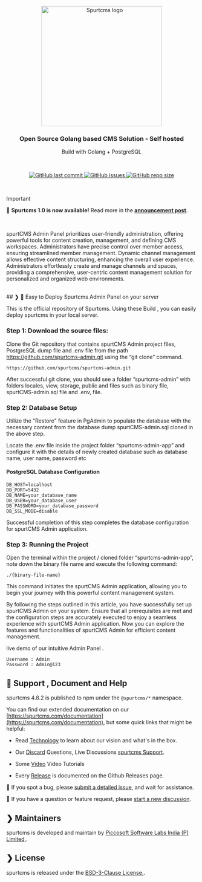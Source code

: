 
<p align="center">
  <a href="https://www.spurtcms.com/#gh-light-mode-only">
    <img src="https://www.spurtcms.com/img/spurtcms-logo.svg" width="318px" alt="Spurtcms logo" />
  </a>
   
</p>
<h3 align="center">Open Source Golang based CMS Solution - Self hosted </h3>
<p align="center"> Build with Golang + PostgreSQL</p>

<br />
<p align="center">
  <a href="https://github.com/spurtcms/spurtcms-admin/releases">
    <img src="https://img.shields.io/github/last-commit/spurtcms/deployment" alt="GitHub last commit" />
  </a>
  <a href="https://github.com/spurtcms/spurtcms-admin/issues">
    <img src="https://img.shields.io/github/issues/spurtcms/deployment" alt="GitHub issues" />
  </a>

  <a href="https://github.com/spurtcms/spurtcms-admin/releases">
    <img src="https://img.shields.io/github/repo-size/spurtcms/deployment?color=orange" alt="GitHub repo size" />
  </a>
</p>
<br />

> [!IMPORTANT]
> 🎉 <strong>Spurtcms 1.0 is now available!</strong> Read more in the <a target="_blank" href="https://www.spurtcms.com/spurtcms-change-log" rel="dofollow"><strong>announcement post</strong></a>.
<br />
<p>
spurtCMS Admin Panel prioritizes user-friendly administration, offering powerful tools for content creation, management, and defining CMS workspaces. Administrators have precise control over member access, ensuring streamlined member management. Dynamic channel management allows effective content structuring, enhancing the overall user experience. Administrators effortlessly create and manage channels and spaces, providing a comprehensive, user-centric content management solution for personalized and organized web environments.
</p>
<br />
## ❯  🚀 Easy to Deploy Spurtcms Admin Panel on your server

This is the official repository of Spurtcms. Using these Build , you can easily deploy spurtcms in your local server.

### Step 1: Download the source files:

Clone the Git repository that contains spurtCMS Admin project files, PostgreSQL dump file and .env file from the path https://github.com/spurtcms-admin.git using the “git clone” command.

```
https://github.com/spurtcms/spurtcms-admin.git
```
After successful git clone, you should see a folder “spurtcms-admin” with folders locales, view, storage, public and files such as binary file, spurtCMS-admin.sql file and  .env, file.


### Step 2: Database Setup

Utilize the "Restore" feature in PgAdmin to populate the database with the necessary content from the database dump spurtCMS-admin.sql cloned in the above step.

Locate the .env file inside the project folder “spurtcms-admin-app” and configure it with the details of newly created database such as database name, user name, password etc

#### PostgreSQL Database Configuration

```
DB_HOST=localhost
DB_PORT=5432
DB_NAME=your_database_name
DB_USER=your_database_user
DB_PASSWORD=your_database_password
DB_SSL_MODE=disable
```

Successful completion of this step completes the database configuration for spurtCMS Admin application.


### Step 3: Running the Project

Open the terminal within the project / cloned folder “spurtcms-admin-app”, note down the binary file name and execute the following command:

```
./{binary-file-name}
```
This command initiates the spurtCMS Admin application, allowing you to begin your journey with this powerful content management system.

 

By following the steps outlined in this article, you have successfully set up spurtCMS Admin on your system. Ensure that all prerequisites are met and the configuration steps are accurately executed to enjoy a seamless experience with spurtCMS Admin application. Now you can explore the features and functionalities of spurtCMS Admin for efficient content management.


live demo of our intuitive Admin Panel .

```
Username : Admin
Password : Admin@123
```


## 🤔 Support , Document and Help

spurtcms 4.8.2 is published to npm under the `@spurtcms/*` namespace.

You can find our extended documentation on our [https://spurtcms.com/documentation](https://spurtcms.com/documentation), but some quick links that might be helpful:

- Read [Technology](https://www.spurtcms.com/opensource-ecommerce-multivendor-nodejs-react-angular) to learn about our vision and what's in the box.

- Our [Discard](https://discord.gg/ccC9Uk3V) Questions, Live Discussions [spurtcms Support](https://picco.support).

- Some [Video](https://www.youtube.com/@spurtcms/videos) Video Tutorials 
- Every [Release](https://github.com/spurtcms/spurtcms-admin/releases) is documented on the Github Releases page.

🐞 If you spot a bug, please [submit a detailed issue](https://github.com/spurtcms/spurtcms-admin/issues/new), and wait for assistance.

🤔 If you have a question or feature request, please [start a new discussion](https://github.com/orgs/spurtcms/discussions/new/choose). 


## ❯ Maintainers
spurtcms is developed and maintain by [Piccosoft Software Labs India (P) Limited,](https://www.piccosoft.com).


## ❯ License

spurtcms is released under the [BSD-3-Clause License.](https://github.com/spurtcms/spurtcms/blob/master/LICENSE).



